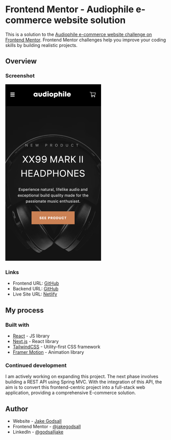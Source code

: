 # Frontend Mentor - Audiophile e-commerce website solution

This is a solution to the [Audiophile e-commerce website challenge on Frontend Mentor](https://www.frontendmentor.io/challenges/audiophile-ecommerce-website-C8cuSd_wx). Frontend Mentor challenges help you improve your coding skills by building realistic projects.

## Overview

### Screenshot

<img src="./final-screenshot.png" width="300px" />

### Links

-   Frontend URL: [GitHub](https://github.com/jakegodsall/fm-audiophile-ecommerce-frontend)
-   Backend URL: [GitHub](https://github.com/jakegodsall/fm-audiophile-ecommerce-backend)
-   Live Site URL: [Netlify](https://jakegodsall-audiophile-ecommerce.netlify.app/)

## My process

### Built with

-   [React](https://reactjs.org/) - JS library
-   [Next.js](https://nextjs.org/) - React library
-   [TailwindCSS](https://tailwindcss.com/) - Utility-first CSS framework
-   [Framer Motion](https://www.framer.com/motion/) - Animation library

### Continued development

I am actively working on expanding this project. The next phase involves building a REST API using Spring MVC. With the integration of this API, the aim is to convert this frontend-centric project into a full-stack web application, providing a comprehensive E-commerce solution.

## Author

-   Website - [Jake Godsall](https://jakegodsall.com)
-   Frontend Mentor - [@jakegodsall](https://www.frontendmentor.io/profile/jakegodsall)
-   LinkedIn - [@godsalljake](https://www.linkedin.com/in/godsalljake/)
